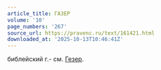 ```yaml
---
article_title: ГАЗЕР
volume: '10'
page_numbers: '267'
source_url: https://pravenc.ru/text/161421.html
downloaded_at: '2025-10-13T10:46:41Z'
---
```


библейский г.- см. [Гезер](https://pravenc.ru/text/Гезер.html).
